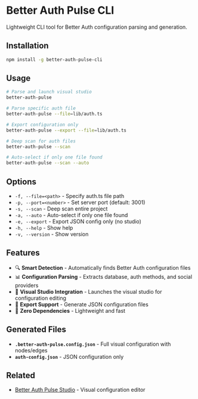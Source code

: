 # Better Auth Pulse CLI

Lightweight CLI tool for Better Auth configuration parsing and generation.

## Installation

```bash
npm install -g better-auth-pulse-cli
```

## Usage

```bash
# Parse and launch visual studio
better-auth-pulse

# Parse specific auth file
better-auth-pulse --file=lib/auth.ts

# Export configuration only
better-auth-pulse --export --file=lib/auth.ts

# Deep scan for auth files
better-auth-pulse --scan

# Auto-select if only one file found
better-auth-pulse --scan --auto
```

## Options

- `-f, --file=<path>` - Specify auth.ts file path
- `-p, --port=<number>` - Set server port (default: 3001)
- `-s, --scan` - Deep scan entire project
- `-a, --auto` - Auto-select if only one file found
- `-e, --export` - Export JSON config only (no studio)
- `-h, --help` - Show help
- `-v, --version` - Show version

## Features

- 🔍 **Smart Detection** - Automatically finds Better Auth configuration files
- 📊 **Configuration Parsing** - Extracts database, auth methods, and social providers
- 🎨 **Visual Studio Integration** - Launches the visual studio for configuration editing
- 📄 **Export Support** - Generate JSON configuration files
- 🚀 **Zero Dependencies** - Lightweight and fast

## Generated Files

- **`.better-auth-pulse.config.json`** - Full visual configuration with nodes/edges
- **`auth-config.json`** - JSON configuration only

## Related

- [Better Auth Pulse Studio](../better-auth-pulse-studio) - Visual configuration editor
